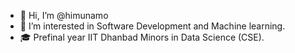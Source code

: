 - 👋 Hi, I’m @himunamo
- 👀 I’m interested in Software Development and Machine learning.
- 🎓 Prefinal year IIT Dhanbad Minors in Data Science (CSE).

<!---
himunamo/himunamo is a ✨ special ✨ repository because its `README.md` (this file) appears on your GitHub profile.
You can click the Preview link to take a look at your changes.
--->

